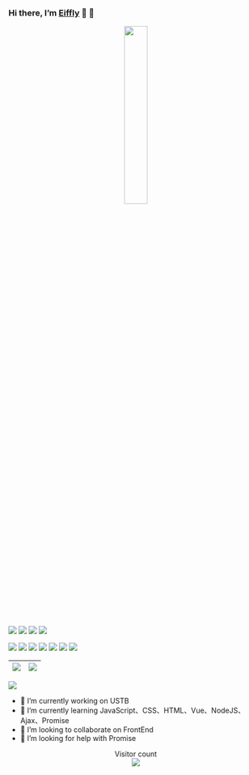 ###  Hi there, I’m [Eiffly](http://floye.xyz) 👋 👋

<p align="center">
  <img src="https://cdn.jsdelivr.net/gh/Eiffly/Eiffly@master/高专三人组.png" width="30%">
</p>


<!-- <p align="center">
<img width="500" src="https://metrics.lecoq.io/jasonkayzk?template=classic&repositories.forks=true&followup=1&followup.sections=repositories&config.timezone=Asia%2FShanghai&config.padding=0%2C%204%20%2B%2011%25/" alt="Github Metrics"/>
<br>
</p> -->

[![](https://img.shields.io/badge/-JavaScript-f7e018?style=flat-square&logo=javascript&logoColor=white)](https://www.ecma-international.org/)
[![](https://img.shields.io/badge/-HTML5-E34F26?style=flat-square&logo=html5&logoColor=white)](https://html.spec.whatwg.org/)
[![](https://img.shields.io/badge/-CSS3-1572B6?style=flat-square&logo=css3&logoColor=white)](https://www.w3.org/Style/CSS/)
[![](https://img.shields.io/badge/-Less-43853d?style=flat-square&logo=less&logoColor=white)](https://lesscss.org/)


[![](https://img.shields.io/badge/-Git-f05032?style=flat-square&logo=git&logoColor=white)](https://git-scm.com/)
[![](https://img.shields.io/badge/-Vue.js-4fc08d?style=flat-square&logo=vue.js&logoColor=ffffff)](https://vuejs.org/)
[![](https://img.shields.io/badge/-Node.js-43853d?style=flat-square&logo=node.js&logoColor=ffffff)](https://nodejs.org/)
[![](https://img.shields.io/badge/-Webpack-3776AB?style=flat-square&logo=webpack&logoColor=white)](https://webpack.js.org/)
[![](https://img.shields.io/badge/-Bootstrap-cb3837?style=flat-square&logo=bootstrap&logoColor=white)](https://getbootstrap.com/)
[![](https://img.shields.io/badge/-jQuery-003545?style=flat-square&logo=jquery&logoColor=white)](https://jquery.com/)
[![](https://img.shields.io/badge/-Markdown-003545?style=flat-square&logo=markdown&logoColor=white)](https://daringfireball.net/projects/markdown/)



<!-- START_SECTION:waka -->
<!-- END_SECTION:waka -->




|![](https://github-readme-stats.vercel.app/api?username=Eiffly&show_icons=true&theme=gruvbox)|![](https://github-readme-stats.vercel.app/api/top-langs/?username=Eiffly&layout=compact&theme=gruvbox)|
|-|-|


![](https://activity-graph.herokuapp.com/graph?username=Eiffly&theme=gruvbox)



- 🔭 I’m currently working on USTB
- 🌱 I’m currently learning JavaScript、CSS、HTML、Vue、NodeJS、Ajax、Promise
- 👯 I’m looking to collaborate on FrontEnd
- 🤔 I’m looking for help with Promise


<p align="center"> 
  Visitor count<br>
  <img src="https://profile-counter.glitch.me/Eiffly/count.svg" />
</p>
